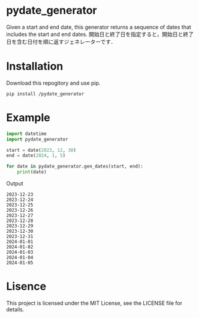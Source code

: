 # pydate_generator
Given a start and end date, this generator returns a sequence of dates that includes the start and end dates.
開始日と終了日を指定すると，開始日と終了日を含む日付を順に返すジェネレーターです．


# Installation
Download this repogitory and use pip.
```
pip install /pydate_generator
```

# Example
```python
import datetime
import pydate_generator

start = date(2023, 12, 30)
end = date(2024, 1, 5)

for date in pydate_generator.gen_dates(start, end):
    print(date)
```
Output
```terminal
2023-12-23
2023-12-24
2023-12-25
2023-12-26
2023-12-27
2023-12-28
2023-12-29
2023-12-30
2023-12-31
2024-01-01
2024-01-02
2024-01-03
2024-01-04
2024-01-05
```

# Lisence
This project is licensed under the MIT License, see the LICENSE file for details.